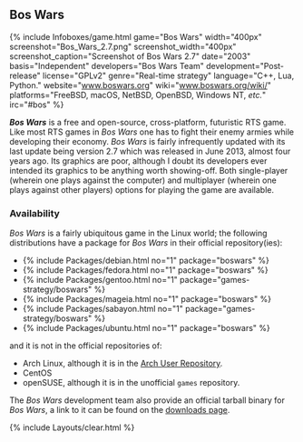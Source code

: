 ## Bos Wars
{% include Infoboxes/game.html game="Bos Wars" width="400px" screenshot="Bos_Wars_2.7.png" screenshot_width="400px" screenshot_caption="Screenshot of Bos Wars 2.7" date="2003" basis="Independent" developers="Bos Wars Team" development="Post-release" license="GPLv2" genre="Real-time strategy" language="C++, Lua, Python." website="<a href='https://www.boswars.org/' link='_blank'>www.boswars.org</a>" wiki="<a href='https://www.boswars.org/wiki/' link='_blank'>www.boswars.org/wiki/</a>" platforms="FreeBSD, macOS, NetBSD, OpenBSD, Windows NT, <i>etc.</i>" irc="#bos" %}

***Bos Wars*** is a free and open-source, cross-platform, futuristic RTS game. Like most RTS games in *Bos Wars* one has to fight their enemy armies while developing their economy. *Bos Wars* is fairly infrequently updated with its last update being version 2.7 which was released in June 2013, almost four years ago. Its graphics are poor, although I doubt its developers ever intended its graphics to be anything worth showing-off. Both single-player (wherein one plays against the computer) and multiplayer (wherein one plays against other players) options for playing the game are available. 

### Availability
*Bos Wars* is a fairly ubiquitous game in the Linux world; the following distributions have a package for *Bos Wars* in their official repository(ies):

* {% include Packages/debian.html no="1" package="boswars" %}
* {% include Packages/fedora.html no="1" package="boswars" %}
* {% include Packages/gentoo.html no="1" package="games-strategy/boswars" %}
* {% include Packages/mageia.html no="1" package="boswars" %}
* {% include Packages/sabayon.html no="1" package="games-strategy/boswars" %}
* {% include Packages/ubuntu.html no="1" package="boswars" %}

and it is not in the official repositories of:

* Arch Linux, although it is in the [Arch User Repository](https://aur.archlinux.org/packages/boswars).
* CentOS
* openSUSE, although it is in the unofficial `games` repository. 

The *Bos Wars* development team also provide an official tarball binary for *Bos Wars*, a link to it can be found on the [downloads page](https://www.boswars.org/download.shtml). 

{% include Layouts/clear.html %}
